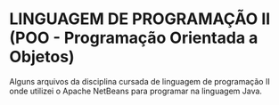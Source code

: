 # LINGUAGEM DE PROGRAMAÇÃO II (POO - Programação Orientada a Objetos)
Alguns arquivos da disciplina cursada de linguagem de programação II onde utilizei o Apache NetBeans para programar na linguagem Java.
